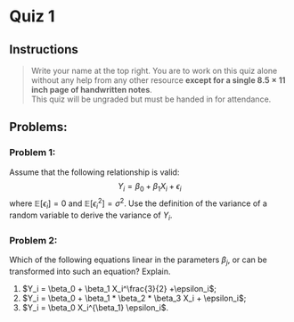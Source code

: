 # Quiz 1


## Instructions

>  Write your name at the top right.  You are to work on this quiz alone without any help 
>  from any other resource <b>except for a single $8.5 \times 11$ inch page of handwritten notes</b>.  
>  This quiz will be ungraded but must be handed in for attendance. 


## Problems:

### Problem 1:
Assume that the following relationship is valid:
$$
Y_i = \beta_0 + \beta_1 X_i + \epsilon_i
$$
where $\mathbb{E}\left[\epsilon_i\right] = 0$ and $\mathbb{E}\left[\epsilon_i^2\right] = \sigma^2$.  Use the definition of the variance of a random variable to derive the variance of $Y_i$.
<div class="answer_div">

</div>



### Problem 2:

Which of the following equations linear in the parameters $\beta_j$, or can be transformed into such an equation?  Explain.
<ol> 
  <li>$Y_i = \beta_0 + \beta_1 X_i^\frac{3}{2} +\epsilon_i$;</li>
  <li>$Y_i = \beta_0 + \beta_1 * \beta_2 * \beta_3 X_i + \epsilon_i$;</li>
  <li>$Y_i = \beta_0 X_i^{\beta_1} \epsilon_i$.</li>
</ol>

<div class="answer_div"></div>
